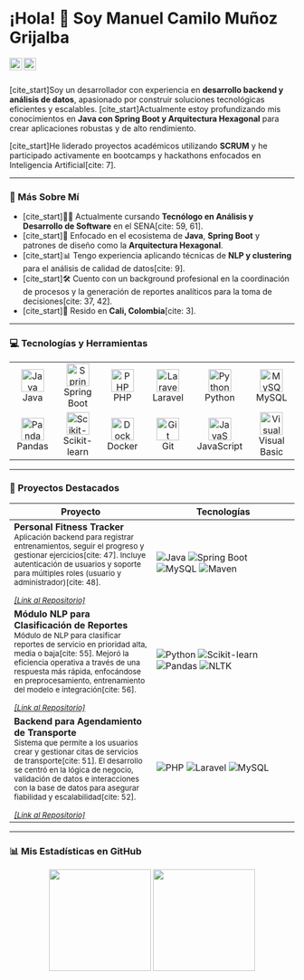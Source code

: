 # ¡Hola! 👋 Soy Manuel Camilo Muñoz Grijalba

<a href="https://www.linkedin.com/in/tu-usuario-de-linkedin/">
  <img align="left" alt="Camilo's LinkedIn" width="22px" src="https://cdn.jsdelivr.net/npm/simple-icons@v3/icons/linkedin.svg" />
</a>
<a href="mailto:mcamilomunozg@gmail.com">
  <img align="left" alt="Camilo's Email" width="22px" src="https://cdn.jsdelivr.net/npm/simple-icons@v3/icons/gmail.svg" />
</a>

<br />
<br />

[cite_start]Soy un desarrollador con experiencia en **desarrollo backend y análisis de datos**, apasionado por construir soluciones tecnológicas eficientes y escalables. [cite_start]Actualmente estoy profundizando mis conocimientos en **Java con Spring Boot y Arquitectura Hexagonal**  para crear aplicaciones robustas y de alto rendimiento.

[cite_start]He liderado proyectos académicos utilizando **SCRUM** y he participado activamente en bootcamps y hackathons enfocados en Inteligencia Artificial[cite: 7].

---

### 🌱 Más Sobre Mí

* [cite_start]👨‍💻 Actualmente cursando **Tecnólogo en Análisis y Desarrollo de Software** en el SENA[cite: 59, 61].
* [cite_start]🚀 Enfocado en el ecosistema de **Java**, **Spring Boot** y patrones de diseño como la **Arquitectura Hexagonal**.
* [cite_start]📊 Tengo experiencia aplicando técnicas de **NLP y clustering** para el análisis de calidad de datos[cite: 9].
* [cite_start]🛠️ Cuento con un background profesional en la coordinación de procesos y la generación de reportes analíticos para la toma de decisiones[cite: 37, 42].
* [cite_start]📍 Resido en **Cali, Colombia**[cite: 3].

---

### 💻 Tecnologías y Herramientas

<table>
  <tr>
    <td align="center" width="120">
      <img src="https://cdn.jsdelivr.net/npm/simple-icons@v3/icons/java.svg" alt="Java" width="40" height="40"/>
      <br>Java
    </td>
    <td align="center" width="120">
      <img src="https://cdn.jsdelivr.net/npm/simple-icons@v3/icons/springboot.svg" alt="Spring Boot" width="40" height="40"/>
      <br>Spring Boot
    </td>
    <td align="center" width="120">
      <img src="https://cdn.jsdelivr.net/npm/simple-icons@v3/icons/php.svg" alt="PHP" width="40" height="40"/>
      <br>PHP
    </td>
    <td align="center" width="120">
      <img src="https://cdn.jsdelivr.net/npm/simple-icons@v3/icons/laravel.svg" alt="Laravel" width="40" height="40"/>
      <br>Laravel
    </td>
    <td align="center" width="120">
      <img src="https://cdn.jsdelivr.net/npm/simple-icons@v3/icons/python.svg" alt="Python" width="40" height="40"/>
      <br>Python
    </td>
    <td align="center" width="120">
      <img src="https://cdn.jsdelivr.net/npm/simple-icons@v3/icons/mysql.svg" alt="MySQL" width="40" height="40"/>
      <br>MySQL
    </td>
  </tr>
  <tr>
    <td align="center" width="120">
      <img src="https://cdn.jsdelivr.net/npm/simple-icons@v3/icons/pandas.svg" alt="Pandas" width="40" height="40"/>
      <br>Pandas
    </td>
    <td align="center" width="120">
      <img src="https://upload.wikimedia.org/wikipedia/commons/thumb/0/05/Scikit_learn_logo_small.svg/1200px-Scikit_learn_logo_small.svg.png" alt="Scikit-learn" width="40" height="40"/>
      <br>Scikit-learn
    </td>
    <td align="center" width="120">
      <img src="https://cdn.jsdelivr.net/npm/simple-icons@v3/icons/docker.svg" alt="Docker" width="40" height="40"/>
      <br>Docker
    </td>
     <td align="center" width="120">
      <img src="https://cdn.jsdelivr.net/npm/simple-icons@v3/icons/git.svg" alt="Git" width="40" height="40"/>
      <br>Git
    </td>
    <td align="center" width="120">
      <img src="https://cdn.jsdelivr.net/npm/simple-icons@v3/icons/javascript.svg" alt="JavaScript" width="40" height="40"/>
      <br>JavaScript
    </td>
    <td align="center" width="120">
      <img src="https://cdn.jsdelivr.net/npm/simple-icons@v3/icons/visualbasic.svg" alt="Visual Basic" width="40" height="40"/>
      <br>Visual Basic
    </td>
  </tr>
</table>

---

### 🚀 Proyectos Destacados

<table>
  <thead>
    <tr>
      <th width="50%">Proyecto</th>
      <th width="50%">Tecnologías</th>
    </tr>
  </thead>
  <tbody>
    <tr>
      <td>
        <strong>Personal Fitness Tracker</strong><br>
        <small>
          Aplicación backend para registrar entrenamientos, seguir el progreso y gestionar ejercicios[cite: 47]. Incluye autenticación de usuarios y soporte para múltiples roles (usuario y administrador)[cite: 48].
          <br><br>
          <em><a href="#">[Link al Repositorio]</a></em>
        </small>
      </td>
      <td>
        <img src="https://img.shields.io/badge/Java-ED8B00?style=for-the-badge&logo=java&logoColor=white" alt="Java"/>
        <img src="https://img.shields.io/badge/Spring-6DB33F?style=for-the-badge&logo=spring&logoColor=white" alt="Spring Boot"/>
        <img src="https://img.shields.io/badge/MySQL-4479A1?style=for-the-badge&logo=mysql&logoColor=white" alt="MySQL"/>
        <img src="https://img.shields.io/badge/Maven-C71A36?style=for-the-badge&logo=apache-maven&logoColor=white" alt="Maven"/>
      </td>
    </tr>
    <tr>
      <td>
        <strong>Módulo NLP para Clasificación de Reportes</strong><br>
        <small>
          Módulo de NLP para clasificar reportes de servicio en prioridad alta, media o baja[cite: 55]. Mejoró la eficiencia operativa a través de una respuesta más rápida, enfocándose en preprocesamiento, entrenamiento del modelo e integración[cite: 56].
          <br><br>
          <em><a href="#">[Link al Repositorio]</a></em>
        </small>
      </td>
      <td>
        <img src="https://img.shields.io/badge/Python-3776AB?style=for-the-badge&logo=python&logoColor=white" alt="Python"/>
        <img src="https://img.shields.io/badge/scikit--learn-F7931E?style=for-the-badge&logo=scikit-learn&logoColor=white" alt="Scikit-learn"/>
        <img src="https://img.shields.io/badge/Pandas-150458?style=for-the-badge&logo=pandas&logoColor=white" alt="Pandas"/>
        <img src="https://img.shields.io/badge/NLTK-3776AB?style=for-the-badge" alt="NLTK"/>
      </td>
    </tr>
    <tr>
      <td>
        <strong>Backend para Agendamiento de Transporte</strong><br>
        <small>
          Sistema que permite a los usuarios crear y gestionar citas de servicios de transporte[cite: 51]. El desarrollo se centró en la lógica de negocio, validación de datos e interacciones con la base de datos para asegurar fiabilidad y escalabilidad[cite: 52].
          <br><br>
          <em><a href="#">[Link al Repositorio]</a></em>
        </small>
      </td>
      <td>
        <img src="https://img.shields.io/badge/PHP-777BB4?style=for-the-badge&logo=php&logoColor=white" alt="PHP"/>
        <img src="https://img.shields.io/badge/Laravel-FF2D20?style=for-the-badge&logo=laravel&logoColor=white" alt="Laravel"/>
        <img src="https://img.shields.io/badge/MySQL-4479A1?style=for-the-badge&logo=mysql&logoColor=white" alt="MySQL"/>
      </td>
    </tr>
  </tbody>
</table>

---

### 📊 Mis Estadísticas en GitHub

<p align="center">
  <img height="180em" src="https://github-readme-stats.vercel.app/api?username=mcamilomunozg&show_icons=true&theme=dracula&include_all_commits=true&count_private=true"/>
  <img height="180em" src="https://github-readme-stats.vercel.app/api/top-langs/?username=mcamilomunozg&layout=compact&langs_count=8&theme=dracula"/>
</p>
